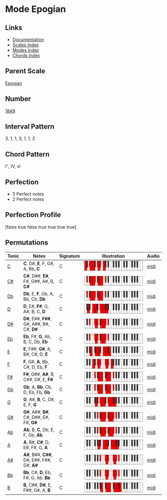 # Mode Epogian

## Links

- [Documentation](index.md)
- [Scales Index](Scales.md)
- [Modes Index](Modes.md)
- [Chords Index](Chords.md)

## Parent Scale

[Epogian](ScaleEpogian.md)

## Number

[1849](https://ianring.com/musictheory/scales/1849)

## Interval Pattern

3, 1, 1, 3, 1, 1, 2

## Chord Pattern

I⁺, IV, vi

## Perfection

- 5 Perfect notes
- 2 Perfect notes

## Perfection Profile

[false true false true true true true]

## Permutations

| Tonic | Notes | Signature | Illustration | Audio |
|-------|-------|-----------|--------------|-------|
| [C](ModeCNaturalEpogian.md) | **C**, D#, **E**, F, G#, A, Bb, **C** | C | ![CNaturalEpogian](ModeCNaturalEpogian.png) | [midi](https://github.com/edipermadi/music/blob/main/docs/ModeCNaturalEpogian.mid?raw=true) |
| [C#](ModeCSharpEpogian.md) | **C#**, D##, **E#**, F#, G##, A#, B, **C#** | C | ![CSharpEpogian](ModeCSharpEpogian.png) | [midi](https://github.com/edipermadi/music/blob/main/docs/ModeCSharpEpogian.mid?raw=true) |
| [Db](ModeDFlatEpogian.md) | **Db**, E, **F**, Gb, A, Bb, Cb, **Db** | C | ![DFlatEpogian](ModeDFlatEpogian.png) | [midi](https://github.com/edipermadi/music/blob/main/docs/ModeDFlatEpogian.mid?raw=true) |
| [D](ModeDNaturalEpogian.md) | **D**, E#, **F#**, G, A#, B, C, **D** | C | ![DNaturalEpogian](ModeDNaturalEpogian.png) | [midi](https://github.com/edipermadi/music/blob/main/docs/ModeDNaturalEpogian.mid?raw=true) |
| [D#](ModeDSharpEpogian.md) | **D#**, E##, **F##**, G#, A##, B#, C#, **D#** | C | ![DSharpEpogian](ModeDSharpEpogian.png) | [midi](https://github.com/edipermadi/music/blob/main/docs/ModeDSharpEpogian.mid?raw=true) |
| [Eb](ModeEFlatEpogian.md) | **Eb**, F#, **G**, Ab, B, C, Db, **Eb** | C | ![EFlatEpogian](ModeEFlatEpogian.png) | [midi](https://github.com/edipermadi/music/blob/main/docs/ModeEFlatEpogian.mid?raw=true) |
| [E](ModeENaturalEpogian.md) | **E**, F##, **G#**, A, B#, C#, D, **E** | C | ![ENaturalEpogian](ModeENaturalEpogian.png) | [midi](https://github.com/edipermadi/music/blob/main/docs/ModeENaturalEpogian.mid?raw=true) |
| [F](ModeFNaturalEpogian.md) | **F**, G#, **A**, Bb, C#, D, Eb, **F** | C | ![FNaturalEpogian](ModeFNaturalEpogian.png) | [midi](https://github.com/edipermadi/music/blob/main/docs/ModeFNaturalEpogian.mid?raw=true) |
| [F#](ModeFSharpEpogian.md) | **F#**, G##, **A#**, B, C##, D#, E, **F#** | C | ![FSharpEpogian](ModeFSharpEpogian.png) | [midi](https://github.com/edipermadi/music/blob/main/docs/ModeFSharpEpogian.mid?raw=true) |
| [Gb](ModeGFlatEpogian.md) | **Gb**, A, **Bb**, Cb, D, Eb, Fb, **Gb** | C | ![GFlatEpogian](ModeGFlatEpogian.png) | [midi](https://github.com/edipermadi/music/blob/main/docs/ModeGFlatEpogian.mid?raw=true) |
| [G](ModeGNaturalEpogian.md) | **G**, A#, **B**, C, D#, E, F, **G** | C | ![GNaturalEpogian](ModeGNaturalEpogian.png) | [midi](https://github.com/edipermadi/music/blob/main/docs/ModeGNaturalEpogian.mid?raw=true) |
| [G#](ModeGSharpEpogian.md) | **G#**, A##, **B#**, C#, D##, E#, F#, **G#** | C | ![GSharpEpogian](ModeGSharpEpogian.png) | [midi](https://github.com/edipermadi/music/blob/main/docs/ModeGSharpEpogian.mid?raw=true) |
| [Ab](ModeAFlatEpogian.md) | **Ab**, B, **C**, Db, E, F, Gb, **Ab** | C | ![AFlatEpogian](ModeAFlatEpogian.png) | [midi](https://github.com/edipermadi/music/blob/main/docs/ModeAFlatEpogian.mid?raw=true) |
| [A](ModeANaturalEpogian.md) | **A**, B#, **C#**, D, E#, F#, G, **A** | C | ![ANaturalEpogian](ModeANaturalEpogian.png) | [midi](https://github.com/edipermadi/music/blob/main/docs/ModeANaturalEpogian.mid?raw=true) |
| [A#](ModeASharpEpogian.md) | **A#**, B##, **C##**, D#, E##, F##, G#, **A#** | C | ![ASharpEpogian](ModeASharpEpogian.png) | [midi](https://github.com/edipermadi/music/blob/main/docs/ModeASharpEpogian.mid?raw=true) |
| [Bb](ModeBFlatEpogian.md) | **Bb**, C#, **D**, Eb, F#, G, Ab, **Bb** | C | ![BFlatEpogian](ModeBFlatEpogian.png) | [midi](https://github.com/edipermadi/music/blob/main/docs/ModeBFlatEpogian.mid?raw=true) |
| [B](ModeBNaturalEpogian.md) | **B**, C##, **D#**, E, F##, G#, A, **B** | C | ![BNaturalEpogian](ModeBNaturalEpogian.png) | [midi](https://github.com/edipermadi/music/blob/main/docs/ModeBNaturalEpogian.mid?raw=true) |
